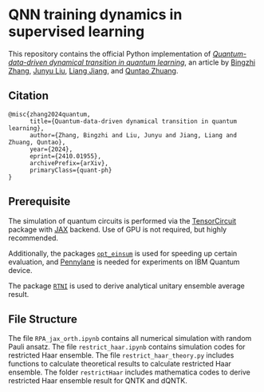 # QNN training dynamics in supervised learning
This repository contains the official Python implementation of [*Quantum-data-driven dynamical transition in quantum learning*](https://arxiv.org/abs/2410.01955), an article by [Bingzhi Zhang](https://sites.google.com/view/bingzhi-zhang/home), [Junyu Liu](https://sites.google.com/view/junyuliu/main), [Liang Jiang](https://pme.uchicago.edu/group/jiang-group), and [Quntao Zhuang](https://sites.usc.edu/zhuang).

## Citation
```
@misc{zhang2024quantum,
      title={Quantum-data-driven dynamical transition in quantum learning}, 
      author={Zhang, Bingzhi and Liu, Junyu and Jiang, Liang and Zhuang, Quntao},
      year={2024},
      eprint={2410.01955},
      archivePrefix={arXiv},
      primaryClass={quant-ph}
}
```

## Prerequisite
The simulation of quantum circuits is performed via the [TensorCircuit](https://tensorcircuit.readthedocs.io/en/latest/#) package with [JAX](https://jax.readthedocs.io/en/latest/notebooks/quickstart.html) backend. Use of GPU is not required, but highly recommended. 

Additionally, the packages [`opt_einsum`](https://optimized-einsum.readthedocs.io/en/stable/) is used for speeding up certain evaluation, and [Pennylane](https://docs.pennylane.ai/en/stable) is needed for experiments on IBM Quantum device.

The package [`RTNI`](https://github.com/MotohisaFukuda/RTNI) is used to derive analytical unitary ensemble average result.

## File Structure
The file `RPA_jax_orth.ipynb` contains all numerical simulation with random Pauli ansatz. The file `restrict_haar.ipynb` contains simulation codes for restricted Haar ensemble. The file `restrict_haar_theory.py` includes functions to calculate theoretical results to calculate restricted Haar ensemble. The folder `restrictHaar` includes mathematica codes to derive restricted Haar ensemble result for QNTK and dQNTK.
